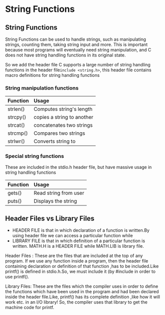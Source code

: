 # String Functions

## String Functions

String Functions can be used to handle strings, such as manipulating strings, counting them, taking string input and more. This is important because most programs will eventually need string manipulation, and C does not have string handling functions in its original state.

So we add the header file  C supports a large number of string handling functions in the header file`include <string.h>`, this header file contains macro definitions for string handling functions

### String manipulation functions

| Function | Usage |
| :--- | :--- |
| strlen\(\) | Computes string's length |
| strcpy\(\) | copies a string to another |
| strcat\(\) | concatenates two strings |
| strcmp\(\) | Compares two strings |
| strlwr\(\) | Converts string to  |

### Special string functions

These are included in the stdio.h header file, but have massive usage in string handling functions

| Function | Usage |
| :--- | :--- |
| gets\(\) | Read string from user |
| puts\(\) | Displays the string |

## Header Files vs Library Files

* HEADER FILE is that in which declaration of a function is written.By using header file we can access a particular function while
* LIBRARY FILE is that in which definition of a particular function is written. MATH.H is a HEADER FILE while MATH.LIB is library file.

  
Header Files : These are the files that are included at the top of any program. If we use any function inside a program, then the header file containing declaration or definition of that function ,has to be included.Like printf\(\) is defined in stdio.h.So, we must include it \(by \#include in order to use printf\(\).

Library Files: These are the files which the compiler uses in order to define the functions which have been used in the program and had been declared inside the header file.Like, printf\(\) has its complete definition ,like how it will work etc. in an I/O library! So, the compiler uses that library to get the machine code for printf.

